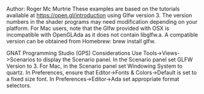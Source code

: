 Author: Roger Mc Murtrie
These examples are based on the tutorials available at https://open.gl/introduction using Glfw version 3.
The version numbers in the shader programs may need modification depending on your
platform.
For Mac users, note that the Glfw provided with OSX is incompatible with OpenGLAda as it does not contain libglfw.a.
A compatible version can be obtained from Homebrew: brew install glfw.

GNAT Programming Studio (GPS) Considerations
Use Tools->Views->Scenarios to display the Scenario panel.
In the Scenario panel set GLFW Version to 3.
For Mac, in the Scenario panel set Windowing System to quartz.
In Preferences, ensure that Editor->Fonts & Colors->Default is set to a fixed size font.
In Preferences->Editor->Ada set appropriate format selectors.


